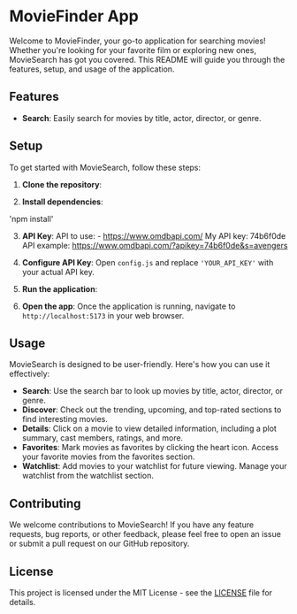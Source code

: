 # MovieFinder App

Welcome to MovieFinder, your go-to application for searching movies! Whether you're looking for your favorite film or exploring new ones, MovieSearch has got you covered. This README will guide you through the features, setup, and usage of the application.

## Features

- **Search**: Easily search for movies by title, actor, director, or genre.

## Setup

To get started with MovieSearch, follow these steps:

1. **Clone the repository**: 



2. **Install dependencies**: 

'npm install'


3. **API Key**: 
API to use: - https://www.omdbapi.com/
My API key: 74b6f0de
API example: https://www.omdbapi.com/?apikey=74b6f0de&s=avengers



4. **Configure API Key**: 
Open `config.js` and replace `'YOUR_API_KEY'` with your actual API key.

5. **Run the application**: 



6. **Open the app**: 
Once the application is running, navigate to `http://localhost:5173` in your web browser.

## Usage

MovieSearch is designed to be user-friendly. Here's how you can use it effectively:

- **Search**: Use the search bar to look up movies by title, actor, director, or genre.
- **Discover**: Check out the trending, upcoming, and top-rated sections to find interesting movies.
- **Details**: Click on a movie to view detailed information, including a plot summary, cast members, ratings, and more.
- **Favorites**: Mark movies as favorites by clicking the heart icon. Access your favorite movies from the favorites section.
- **Watchlist**: Add movies to your watchlist for future viewing. Manage your watchlist from the watchlist section.

## Contributing

We welcome contributions to MovieSearch! If you have any feature requests, bug reports, or other feedback, please feel free to open an issue or submit a pull request on our GitHub repository.

## License

This project is licensed under the MIT License - see the [LICENSE](LICENSE) file for details.
